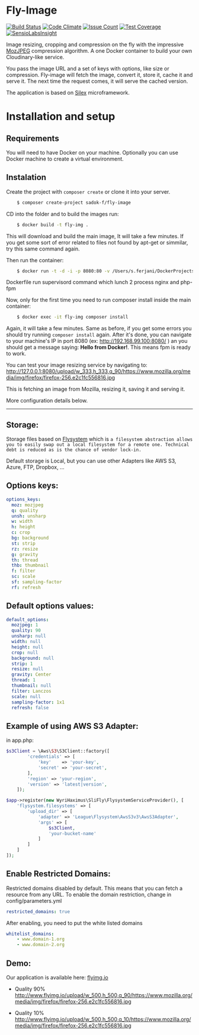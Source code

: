 # Fly-Image

[![Build Status](https://travis-ci.org/sadok-f/fly-image.svg?branch=master)](https://travis-ci.org/sadok-f/fly-image)
[![Code Climate](https://codeclimate.com/github/sadok-f/fly-image/badges/gpa.svg)](https://codeclimate.com/github/sadok-f/fly-image)
[![Issue Count](https://codeclimate.com/github/sadok-f/fly-image/badges/issue_count.svg)](https://codeclimate.com/github/sadok-f/fly-image)
[![Test Coverage](https://codeclimate.com/github/sadok-f/fly-image/badges/coverage.svg)](https://codeclimate.com/github/sadok-f/fly-image/coverage)
[![SensioLabsInsight](https://insight.sensiolabs.com/projects/2aba5c2b-55c5-49b7-87aa-c22307e9b849/mini.png)](https://insight.sensiolabs.com/projects/2aba5c2b-55c5-49b7-87aa-c22307e9b849)

Image resizing, cropping and compression on the fly with the impressive [MozJPEG](http://calendar.perfplanet.com/2014/mozjpeg-3-0) compression algorithm. A one Docker container to build your own Cloudinary-like service.

You pass the image URL and a set of keys with options, like size or compression. Fly-image will fetch the image, convert it, store it, cache it and serve it. The next time the request comes, it will serve the cached version.

The application is based on [Silex](http://silex.sensiolabs.org/) microframework.

# Installation and setup

## Requirements

You will need to have Docker on your machine. Optionally you can use Docker machine to create a virtual environment.

## Instalation

Create the project with `composer create` or clone it into your server.

```sh
    $ composer create-project sadok-f/fly-image
```

CD into the folder and to build the images run:

```sh
    $ docker build -t fly-img .
```
This will download and build the main image, It will take a few minutes. If you get some sort of error related to files not found by apt-get or simmilar, try this same command again.

Then run the container:

```sh
    $ docker run -t -d -i -p 8080:80 -v /Users/s.ferjani/DockerProjects/flyimage:/var/www/html --name fly-img fly-img
```

Dockerfile run supervisord command which lunch 2 process nginx and php-fpm

Now, only for the first time you need to run composer install inside the main container:

```sh
    $ docker exec -it fly-img composer install
```


Again, it will take a few minutes. Same as before, if you get some errors you should try running `composer install` again. After it's done, you can navigate to your machine's IP in port 8080 (ex: http://192.168.99.100:8080/ ) an you should get a message saying: **Hello from Docker!**. This means fpm is ready to work.

You can test your image resizing service by navigating to: http://127.0.0.1:8080/upload/w_333,h_333,q_90/https://www.mozilla.org/media/img/firefox/firefox-256.e2c1fc556816.jpg

This is fetching an image from Mozilla, resizing it, saving it and serving it.

More configuration details below.

---

Storage:
--------
Storage files based on [Flysystem](http://flysystem.thephpleague.com/) which is `a filesystem abstraction allows you to easily swap out a local filesystem for a remote one. Technical debt is reduced as is the chance of vendor lock-in.`

Default storage is Local, but you can use other Adapters like AWS S3, Azure, FTP, Dropbox, ... 


Options keys:
-------------

```yml
options_keys:
  moz: mozjpeg
  q: quality
  unsh: unsharp
  w: width
  h: height
  c: crop
  bg: background
  st: strip
  rz: resize
  g: gravity
  th: thread
  thb: thumbnail
  f: filter
  sc: scale
  sf: sampling-factor
  rf: refresh
```

Default options values:
-----------------------

```yml
default_options:
  mozjpeg: 1
  quality: 90
  unsharp: null
  width: null
  height: null
  crop: null
  background: null
  strip: 1
  resize: null
  gravity: Center
  thread: 1
  thumbnail: null
  filter: Lanczos
  scale: null
  sampling-factor: 1x1
  refresh: false
```



Example of using AWS S3 Adapter:
--------------------------------
in app.php:

```php
$s3Client = \Aws\S3\S3Client::factory([
        'credentials' => [
            'key'    => 'your-key',
            'secret' => 'your-secret',
        ],
        'region' => 'your-region',
        'version' => 'latest|version',
    ]);

$app->register(new WyriHaximus\SliFly\FlysystemServiceProvider(), [
    'flysystem.filesystems' => [
        'upload_dir' => [
            'adapter' => 'League\Flysystem\AwsS3v3\AwsS3Adapter',
            'args' => [
                $s3Client,
                'your-bucket-name'
            ]
        ]
    ]
]);
```
 

Enable Restricted Domains:
--------------------------

Restricted domains disabled by default. This means that you can fetch a resource from any URL. To enable the domain restriction, change in config/parameters.yml 
```yml
restricted_domains: true
```

After enabling, you need to put the white listed domains
```yml
whitelist_domains:
    - www.domain-1.org
    - www.domain-2.org
```

Demo:
-----
Our application is available here: [flyimg.io](http://www.flyimg.io)

- Quality 90%
http://www.flyimg.io/upload/w_500,h_500,q_90/https://www.mozilla.org/media/img/firefox/firefox-256.e2c1fc556816.jpg

- Quality 10%
http://www.flyimg.io/upload/w_500,h_500,q_10/https://www.mozilla.org/media/img/firefox/firefox-256.e2c1fc556816.jpg

